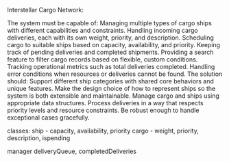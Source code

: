 Interstellar Cargo Network:

The system must be capable of:
Managing multiple types of cargo ships with different capabilities and constraints.
Handling incoming cargo deliveries, each with its own weight, priority, and description.
Scheduling cargo to suitable ships based on capacity, availability, and priority.
Keeping track of pending deliveries and completed shipments.
Providing a search feature to filter cargo records based on flexible, custom conditions.
Tracking operational metrics such as total deliveries completed.
Handling error conditions when resources or deliveries cannot be found.
The solution should:
Support different ship categories with shared core behaviors and unique features.
Make the design choice of how to represent ships so the system is both extensible and maintainable.
Manage cargo and ships using appropriate data structures.
Process deliveries in a way that respects priority levels and resource constraints.
Be robust enough to handle exceptional cases gracefully.

classes:
ship - capacity, availability, priority
cargo - weight, priority, description, ispending

manager deliveryQueue, completedDeliveries
